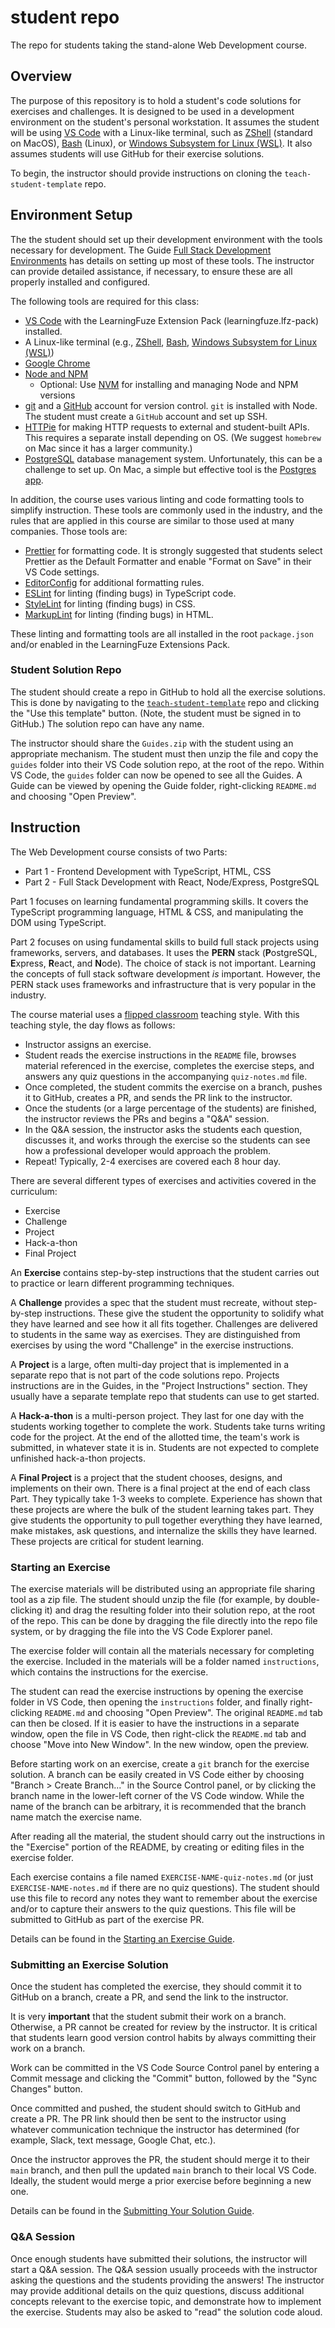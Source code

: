 # student repo

The repo for students taking the stand-alone Web Development course.

## Overview

The purpose of this repository is to hold a student's code solutions for exercises and challenges. It is designed to be used in a development environment on the student's personal workstation. It assumes the student will be using [VS Code](https://code.visualstudio.com/) with a Linux-like terminal, such as [ZShell](https://wiki.zshell.dev/) (standard on MacOS), [Bash](https://www.gnu.org/software/bash/) (Linux), or [Windows Subsystem for Linux (WSL)](https://learn.microsoft.com/en-us/windows/wsl/). It also assumes students will use GitHub for their exercise solutions.

To begin, the instructor should provide instructions on cloning the `teach-student-template` repo.

## Environment Setup

The the student should set up their development environment with the tools necessary for development. The Guide [Full Stack Development Environments](./guides/Post-Program_Development-Environment/README.md) has details on setting up most of these tools. The instructor can provide detailed assistance, if necessary, to ensure these are all properly installed and configured.

The following tools are required for this class:

- [VS Code](https://code.visualstudio.com/) with the LearningFuze Extension Pack (learningfuze.lfz-pack) installed.
- A Linux-like terminal (e.g., [ZShell](https://wiki.zshell.dev/), [Bash](https://www.gnu.org/software/bash/), [Windows Subsystem for Linux (WSL)](https://learn.microsoft.com/en-us/windows/wsl/))
- [Google Chrome](https://www.google.com/chrome/)
- [Node and NPM](https://nodejs.org)
  - Optional: Use [NVM](https://github.com/nvm-sh/nvm) for installing and managing Node and NPM versions
- [git](https://git-scm.com/) and a [GitHub](https://github.com/) account for version control. `git` is installed with Node. The student must create a `GitHub` account and set up SSH.
- [HTTPie](https://httpie.io/docs#usage) for making HTTP requests to external and student-built APIs. This requires a separate install depending on OS. (We suggest `homebrew` on Mac since it has a larger community.)
- [PostgreSQL](https://www.postgresql.org/) database management system. Unfortunately, this can be a challenge to set up. On Mac, a simple but effective tool is the [Postgres app](https://postgresapp.com).

In addition, the course uses various linting and code formatting tools to simplify instruction. These tools are commonly used in the industry, and the rules that are applied in this course are similar to those used at many companies. Those tools are:

- [Prettier](https://prettier.io/) for formatting code. It is strongly suggested that students select Prettier as the Default Formatter and enable "Format on Save" in their VS Code settings.
- [EditorConfig](https://marketplace.visualstudio.com/items?itemName=EditorConfig.EditorConfig) for additional formatting rules.
- [ESLint](https://eslint.org/) for linting (finding bugs) in TypeScript code.
- [StyleLint](https://stylelint.io/) for linting (finding bugs) in CSS.
- [MarkupLint](https://markuplint.dev/) for linting (finding bugs) in HTML.

These linting and formatting tools are all installed in the root `package.json` and/or enabled in the LearningFuze Extensions Pack.

### Student Solution Repo

The student should create a repo in GitHub to hold all the exercise solutions. This is done by navigating to the [`teach-student-template`](https://github.com/RobertGardner/teach-student-template) repo and clicking the "Use this template" button. (Note, the student must be signed in to GitHub.) The solution repo can have any name.

The instructor should share the `Guides.zip` with the student using an appropriate mechanism. The student must then unzip the file and copy the `guides` folder into their VS Code solution repo, at the root of the repo. Within VS Code, the `guides` folder can now be opened to see all the Guides. A Guide can be viewed by opening the Guide folder, right-clicking `README.md` and choosing "Open Preview".

## Instruction

The Web Development course consists of two Parts:

- Part 1 - Frontend Development with TypeScript, HTML, CSS
- Part 2 - Full Stack Development with React, Node/Express, PostgreSQL

Part 1 focuses on learning fundamental programming skills. It covers the TypeScript programming language, HTML & CSS, and manipulating the DOM using TypeScript.

Part 2 focuses on using fundamental skills to build full stack projects using frameworks, servers, and databases. It uses the **PERN** stack (**P**ostgreSQL, **E**xpress, **R**eact, and **N**ode). The choice of stack is not important. Learning the concepts of full stack software development _is_ important. However, the PERN stack uses frameworks and infrastructure that is very popular in the industry.

The course material uses a [flipped classroom](https://en.wikipedia.org/wiki/Flipped_classroom) teaching style. With this teaching style, the day flows as follows:

- Instructor assigns an exercise.
- Student reads the exercise instructions in the `README` file, browses material referenced in the exercise, completes the exercise steps, and answers any quiz questions in the accompanying `quiz-notes.md` file.
- Once completed, the student commits the exercise on a branch, pushes it to GitHub, creates a PR, and sends the PR link to the instructor.
- Once the students (or a large percentage of the students) are finished, the instructor reviews the PRs and begins a "Q&A" session.
- In the Q&A session, the instructor asks the students each question, discusses it, and works through the exercise so the students can see how a professional developer would approach the problem.
- Repeat! Typically, 2-4 exercises are covered each 8 hour day.

There are several different types of exercises and activities covered in the curriculum:

- Exercise
- Challenge
- Project
- Hack-a-thon
- Final Project

An **Exercise** contains step-by-step instructions that the student carries out to practice or learn different programming techniques.

A **Challenge** provides a spec that the student must recreate, without step-by-step instructions. These give the student the opportunity to solidify what they have learned and see how it all fits together. Challenges are delivered to students in the same way as exercises. They are distinguished from exercises by using the word "Challenge" in the exercise instructions.

A **Project** is a large, often multi-day project that is implemented in a separate repo that is not part of the code solutions repo. Projects instructions are in the Guides, in the "Project Instructions" section. They usually have a separate template repo that students can use to get started.

A **Hack-a-thon** is a multi-person project. They last for one day with the students working together to complete the work. Students take turns writing code for the project. At the end of the allotted time, the team's work is submitted, in whatever state it is in. Students are not expected to complete unfinished hack-a-thon projects.

A **Final Project** is a project that the student chooses, designs, and implements on their own. There is a final project at the end of each class Part. They typically take 1-3 weeks to complete. Experience has shown that these projects are where the bulk of the student learning takes part. They give students the opportunity to pull together everything they have learned, make mistakes, ask questions, and internalize the skills they have learned. These projects are critical for student learning.

### Starting an Exercise

The exercise materials will be distributed using an appropriate file sharing tool as a zip file. The student should unzip the file (for example, by double-clicking it) and drag the resulting folder into their solution repo, at the root of the repo. This can be done by dragging the file directly into the repo file system, or by dragging the file into the VS Code Explorer panel.

The exercise folder will contain all the materials necessary for completing the exercise. Included in the materials will be a folder named `instructions`, which contains the instructions for the exercise.

The student can read the exercise instructions by opening the exercise folder in VS Code, then opening the `instructions` folder, and finally right-clicking `README.md` and choosing "Open Preview". The original `README.md` tab can then be closed. If it is easier to have the instructions in a separate window, open the file in VS Code, then right-click the `README.md` tab and choose "Move into New Window". In the new window, open the preview.

Before starting work on an exercise, create a `git` branch for the exercise solution. A branch can be easily created in VS Code either by choosing "Branch > Create Branch..." in the Source Control panel, or by clicking the branch name in the lower-left corner of the VS Code window. While the name of the branch can be arbitrary, it is recommended that the branch name match the exercise name.

After reading all the material, the student should carry out the instructions in the "Exercise" portion of the README, by creating or editing files in the exercise folder.

Each exercise contains a file named `EXERCISE-NAME-quiz-notes.md` (or just `EXERCISE-NAME-notes.md` if there are no quiz questions). The student should use this file to record any notes they want to remember about the exercise and/or to capture their answers to the quiz questions. This file will be submitted to GitHub as part of the exercise PR.

Details can be found in the [Starting an Exercise Guide](./guides/Exercise-Workflow_Starting-an-Exercise/README.md).

### Submitting an Exercise Solution

Once the student has completed the exercise, they should commit it to GitHub on a branch, create a PR, and send the link to the instructor.

It is very **important** that the student submit their work on a branch. Otherwise, a PR cannot be created for review by the instructor. It is critical that students learn good version control habits by always committing their work on a branch.

Work can be committed in the VS Code Source Control panel by entering a Commit message and clicking the "Commit" button, followed by the "Sync Changes" button.

Once committed and pushed, the student should switch to GitHub and create a PR. The PR link should then be sent to the instructor using whatever communication technique the instructor has determined (for example, Slack, text message, Google Chat, etc.).

Once the instructor approves the PR, the student should merge it to their `main` branch, and then pull the updated `main` branch to their local VS Code. Ideally, the student would merge a prior exercise before beginning a new one.

Details can be found in the [Submitting Your Solution Guide](./guides/Exercise-Workflow_Submitting-Your-Solution/README.md).

### Q&A Session

Once enough students have submitted their solutions, the instructor will start a Q&A session. The Q&A session usually proceeds with the instructor asking the questions and the students providing the answers! The instructor may provide additional details on the quiz questions, discuss additional concepts relevant to the exercise topic, and demonstrate how to implement the exercise. Students may also be asked to "read" the solution code aloud.
